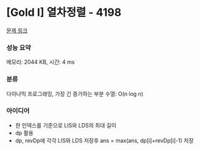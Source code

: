 # [Gold I] 열차정렬 - 4198 

[문제 링크](https://www.acmicpc.net/problem/4198) 

### 성능 요약

메모리: 2044 KB, 시간: 4 ms

### 분류

다이나믹 프로그래밍, 가장 긴 증가하는 부분 수열: O(n log n)

### 아이디어

- 한 인덱스를 기준으로 LIS와 LDS의 최대 길이
- dp 활용
- dp, revDp에 각각 LIS와 LDS 저장후 ans = max(ans, dp[i]+revDp[i]-1) 저장

